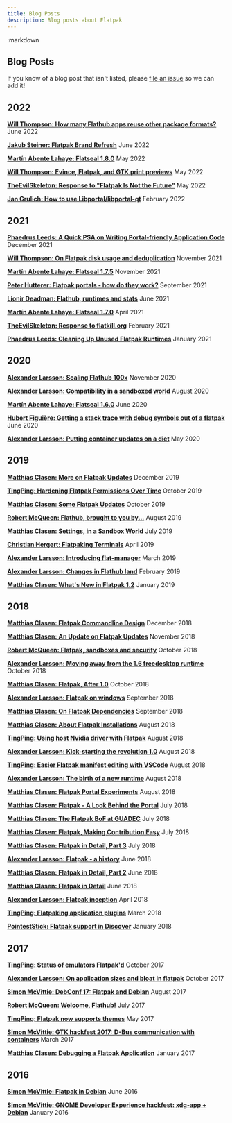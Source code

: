 ```yaml
---
title: Blog Posts
description: Blog posts about Flatpak
---
```

<section class=""><div class="container"><div class="row"><div class="col-lg-10 col-lg-offset-1">
:markdown

  # Blog Posts

  <ul id="toc" data-toc data-toc-headings="h3"></ul>

  If you know of a blog post that isn't listed, please [file an issue](https://github.com/flatpak/flatpak.github.io/issues/new) so we can add it!

  ## 2022

  [**Will Thompson: How many Flathub apps reuse other package formats?**](https://blogs.gnome.org/wjjt/2022/06/14/how-many-flathub-apps-reuse-other-package-formats/)
  June 2022

  [**Jakub Steiner: Flatpak Brand Refresh**](https://blog.jimmac.eu/2022/flatpak-refresh/)
  June 2022

  [**Martín Abente Lahaye: Flatseal 1.8.0**](https://blogs.gnome.org/tchx84/2022/05/31/flatseal-1-8-0/)
  May 2022

  [**Will Thompson: Evince, Flatpak, and GTK print previews**](https://blogs.gnome.org/wjjt/2022/05/30/evince-flatpak-and-gtk-print-previews/)
  May 2022

  [**TheEvilSkeleton: Response to "Flatpak Is Not the Future"**](https://theevilskeleton.gitlab.io/2022/05/16/response-to-flatpak-is-not-the-future.html)
  May 2022

  [**Jan Grulich: How to use Libportal/libportal-qt**](https://jgrulich.cz/2022/02/10/how-to-use-libportal-libportal-qt/)
  February 2022

  ## 2021

  [**Phaedrus Leeds: A Quick PSA on Writing Portal-friendly Application Code**](https://blogs.gnome.org/mwleeds/2021/12/03/a-quick-psa-on-writing-portal-friendly-application-code/)
  December 2021

  [**Will Thompson: On Flatpak disk usage and deduplication**](https://blogs.gnome.org/wjjt/2021/11/24/on-flatpak-disk-usage-and-deduplication/)
  November 2021

  [**Martín Abente Lahaye: Flatseal 1.7.5**](https://blogs.gnome.org/tchx84/2021/11/20/flatseal-1-7-5/)
  November 2021

  [**Peter Hutterer: Flatpak portals - how do they work?**](https://who-t.blogspot.com/2021/08/flatpak-portals-how-do-they-work.html)
  September 2021

  [**Lionir Deadman: Flathub, runtimes and stats**](https://thelion.website/flathub-runtimes-and-stats/)
  June 2021

  [**Martín Abente Lahaye: Flatseal 1.7.0**](https://blogs.gnome.org/tchx84/2021/04/23/flatseal-1-7-0/)
  April 2021

  [**TheEvilSkeleton: Response to flatkill.org**](https://theevilskeleton.gitlab.io/2021/02/11/response-to-flatkill-org.html)
  February 2021

  [**Phaedrus Leeds: Cleaning Up Unused Flatpak Runtimes**](https://blogs.gnome.org/mwleeds/2021/01/11/cleaning-up-unused-flatpak-runtimes/)
  January 2021

  ## 2020

  [**Alexander Larsson: Scaling Flathub 100x**](https://blogs.gnome.org/alexl/2020/11/20/scaling-flathub/)
  November 2020

  [**Alexander Larsson: Compatibility in a sandboxed world**](https://blogs.gnome.org/alexl/2020/08/11/compatibility-in-a-sandboxed-world/)
  August 2020

  [**Martín Abente Lahaye: Flatseal 1.6.0**](https://blogs.gnome.org/tchx84/2020/06/26/flatseal-1-6-0-and-beyond/)
  June 2020

  [**Hubert Figuière: Getting a stack trace with debug symbols out of a flatpak**](https://www.figuiere.net/technotes/notes/tn001/)
  June 2020

  [**Alexander Larsson: Putting container updates on a diet**](https://blogs.gnome.org/alexl/2020/05/13/putting-container-updates-on-a-diet/)
  May 2020

  ## 2019

  [**Matthias Clasen: More on Flatpak Updates**](https://blogs.gnome.org/mclasen/2019/12/19/9100/)
  December 2019

  [**TingPing: Hardening Flatpak Permissions Over Time**](https://blog.tingping.se/2019/10/06/hardening-flatpak-permissions.html)
  October 2019

  [**Matthias Clasen: Some Flatpak Updates**](https://blogs.gnome.org/mclasen/2019/10/03/some-flatpak-updates/)
  October 2019

  [**Robert McQueen: Flathub, brought to you by...**](https://ramcq.net/2019/08/12/flathub-brought-to-you-by/)
  August 2019

  [**Matthias Clasen: Settings, in a Sandbox World**](https://blogs.gnome.org/mclasen/2019/07/12/settings-in-a-sandbox-world/)
  July 2019

  [**Christian Hergert: Flatpaking Terminals**](https://blogs.gnome.org/chergert/2019/04/25/flatpaking-terminals/)
  April 2019

  [**Alexander Larsson: Introducing flat-manager**](https://blogs.gnome.org/alexl/2019/03/19/introducing-flat-manager/)
  March 2019

  [**Alexander Larsson: Changes in Flathub land**](https://blogs.gnome.org/alexl/2019/02/19/changes-in-flathub-land/)
  February 2019

  [**Matthias Clasen: What's New in Flatpak 1.2**](https://blogs.gnome.org/mclasen/2019/01/28/whats-new-in-flatpak-1-2/)
  January 2019

  ## 2018

  [**Matthias Clasen: Flatpak Commandline Design**](https://blogs.gnome.org/mclasen/2018/12/19/flatpak-commandline-design/)
  December 2018

  [**Matthias Clasen: An Update on Flatpak Updates**](https://blogs.gnome.org/mclasen/2018/11/26/an-update-on-flatpak-updates/)
  November 2018

  [**Robert McQueen: Flatpak, sandboxes and security**](https://ramcq.net/2018/10/15/flatpak-sandbox-security/)
  October 2018

  [**Alexander Larsson: Moving away from the 1.6 freedesktop runtime**](https://blogs.gnome.org/alexl/2018/10/11/moving-away-from-the-1-6-freedesktop-runtime/)
  October 2018

  [**Matthias Clasen: Flatpak, After 1.0**](https://blogs.gnome.org/mclasen/2018/10/08/flatpak-after-1-0/)
  October 2018

  [**Alexander Larsson: Flatpak on windows**](https://blogs.gnome.org/alexl/2018/09/17/flatpak-on-windows/)
  September 2018

  [**Matthias Clasen: On Flatpak Dependencies**](https://blogs.gnome.org/mclasen/2018/09/07/on-flatpak-dependencies/)
  September 2018

  [**Matthias Clasen: About Flatpak Installations**](https://blogs.gnome.org/mclasen/2018/08/26/about-flatpak-installations/)
  August 2018

  [**TingPing: Using host Nvidia driver with Flatpak**](https://blog.tingping.se/2018/08/26/flatpak-host-extensions.html)
  August 2018

  [**Alexander Larsson: Kick-starting the revolution 1.0**](https://blogs.gnome.org/alexl/2018/08/21/kick-starting-the-revolution-1-0/)
  August 2018

  [**TingPing: Easier Flatpak manifest editing with VSCode**](https://blog.tingping.se/2018/08/19/flatpak-schema.html)
  August 2018

  [**Alexander Larsson: The birth of a new runtime**](https://blogs.gnome.org/alexl/2018/08/10/the-birth-of-a-new-runtime/)
  August 2018

  [**Matthias Clasen: Flatpak Portal Experiments**](https://blogs.gnome.org/mclasen/2018/08/03/flatpak-portal-experiments/)
  August 2018

  [**Matthias Clasen: Flatpak - A Look Behind the Portal**](https://blogs.gnome.org/mclasen/2018/07/19/flatpak-a-look-behind-the-portal/)
  July 2018

  [**Matthias Clasen: The Flatpak BoF at GUADEC**](https://blogs.gnome.org/mclasen/2018/07/14/the-flatpak-bof-at-guadec/)
  July 2018

  [**Matthias Clasen: Flatpak, Making Contribution Easy**](https://blogs.gnome.org/mclasen/2018/07/07/flatpak-making-contribution-easy/)
  July 2018

  [**Matthias Clasen: Flatpak in Detail, Part 3**](https://blogs.gnome.org/mclasen/2018/07/02/flatpak-in-detail-part-3/)
  July 2018

  [**Alexander Larsson: Flatpak - a history**](https://blogs.gnome.org/alexl/2018/06/20/flatpak-a-history/)
  June 2018

  [**Matthias Clasen: Flatpak in Detail, Part 2**](https://blogs.gnome.org/mclasen/2018/06/19/flatpak-in-detail-part-2/)
  June 2018

  [**Matthias Clasen: Flatpak in Detail**](https://blogs.gnome.org/mclasen/2018/06/13/flatpak-in-detail/)
  June 2018

  [**Alexander Larsson: Flatpak inception**](https://blogs.gnome.org/alexl/2018/04/27/flatpak-inception/)
  April 2018

  [**TingPing: Flatpaking application plugins**](https://blog.tingping.se/2018/03/18/flatpaking-plugins.html)
  March 2018

  [**PointestStick: Flatpak support in Discover**](https://pointieststick.com/2018/01/13/flatpak-support-in-discover/)
  January 2018

  ## 2017

  [**TingPing: Status of emulators Flatpak'd**](https://blog.tingping.se/2017/10/31/flatpaked-emulators.html)
  October 2017

  [**Alexander Larsson: On application sizes and bloat in flatpak**](https://blogs.gnome.org/alexl/2017/10/02/on-application-sizes-and-bloat-in-flatpak/)
  October 2017

  [**Simon McVittie: DebConf 17: Flatpak and Debian**](http://smcv.pseudorandom.co.uk/2017/flatpak_and_debian/)
  August 2017

  [**Robert McQueen: Welcome, Flathub!**](https://ramcq.net/2017/07/29/welcome-flathub/)
  July 2017

  [**TingPing: Flatpak now supports themes**](https://blog.tingping.se/2017/05/11/flatpak-theming.html)
  May 2017

  [**Simon McVittie: GTK hackfest 2017: D-Bus communication with containers**](http://smcv.pseudorandom.co.uk/2017/dbus_and_containers/)
  March 2017

  [**Matthias Clasen: Debugging a Flatpak Application**](https://blogs.gnome.org/mclasen/2017/01/20/debugging-a-flatpak-application/)
  January 2017

  ## 2016

  [**Simon McVittie: Flatpak in Debian**](http://smcv.pseudorandom.co.uk/2016/flatpak/)
  June 2016

  [**Simon McVittie: GNOME Developer Experience hackfest: xdg-app + Debian**](https://smcv.pseudorandom.co.uk/2016/xdg-app/)
  January 2016

</div></div></div></section>
